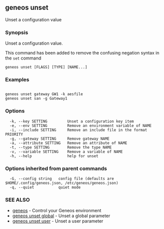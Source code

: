## geneos unset

Unset a configuration value

### Synopsis


Unset a configuration value.
	
This command has been added to remove the confusing negation syntax
in the `set` command


```
geneos unset [FLAGS] [TYPE] [NAME...]
```

### Examples

```

geneos unset gateway GW1 -k aesfile
geneos unset san -g Gateway1

```

### Options

```
  -k, --key SETTING         Unset a configuration key item
  -e, --env SETTING         Remove an environment variable of NAME
  -i, --include SETTING     Remove an include file in the format PRIORITY
  -g, --gateway SETTING     Remove gateway NAME
  -a, --attribute SETTING   Remove an attribute of NAME
  -t, --type SETTING        Remove the type NAME
  -v, --variable SETTING    Remove a variable of NAME
  -h, --help                help for unset
```

### Options inherited from parent commands

```
  -G, --config string   config file (defaults are $HOME/.config/geneos.json, /etc/geneos/geneos.json)
  -q, --quiet           quiet mode
```

### SEE ALSO

* [geneos](geneos.md)	 - Control your Geneos environment
* [geneos unset global](geneos_unset_global.md)	 - Unset a global parameter
* [geneos unset user](geneos_unset_user.md)	 - Unset a user parameter

